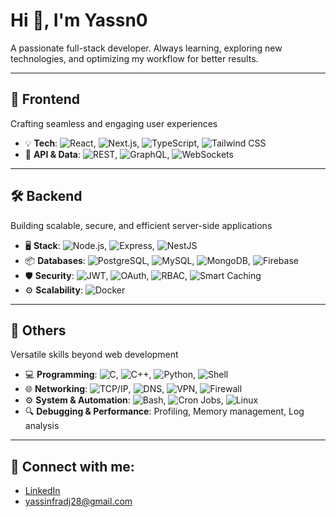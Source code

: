 # Hi 👋, I'm Yassn0

A passionate full-stack developer. Always learning, exploring new technologies, and optimizing my workflow for better results.

---

## 🚀 Frontend

Crafting seamless and engaging user experiences

- 💡 **Tech**: ![React](https://img.shields.io/badge/-React-61DAFB?style=flat&logo=react&logoColor=white), ![Next.js](https://img.shields.io/badge/-Next.js-000000?style=flat&logo=next.js&logoColor=white), ![TypeScript](https://img.shields.io/badge/-TypeScript-3178C6?style=flat&logo=typescript&logoColor=white), ![Tailwind CSS](https://img.shields.io/badge/-Tailwind%20CSS-38B2AC?style=flat&logo=tailwindcss&logoColor=white)
- 🔗 **API & Data**: ![REST](https://img.shields.io/badge/-REST-25D366?style=flat&logo=api&logoColor=white), ![GraphQL](https://img.shields.io/badge/-GraphQL-E10098?style=flat&logo=graphql&logoColor=white), ![WebSockets](https://img.shields.io/badge/-WebSockets-000000?style=flat&logo=websockets&logoColor=white)

---

## 🛠 Backend

Building scalable, secure, and efficient server-side applications

- 🖥 **Stack**: ![Node.js](https://img.shields.io/badge/-Node.js-339933?style=flat&logo=node.js&logoColor=white), ![Express](https://img.shields.io/badge/-Express.js-000000?style=flat&logo=express&logoColor=white), ![NestJS](https://img.shields.io/badge/-NestJS-E0234E?style=flat&logo=nestjs&logoColor=white)
- 📦 **Databases**: ![PostgreSQL](https://img.shields.io/badge/-PostgreSQL-4169E1?style=flat&logo=postgresql&logoColor=white), ![MySQL](https://img.shields.io/badge/-MySQL-4479A1?style=flat&logo=mysql&logoColor=white), ![MongoDB](https://img.shields.io/badge/-MongoDB-47A248?style=flat&logo=mongodb&logoColor=white), ![Firebase](https://img.shields.io/badge/-Firebase-FFCA28?style=flat&logo=firebase&logoColor=white)
- 🛡 **Security**: ![JWT](https://img.shields.io/badge/-JWT-000000?style=flat&logo=json-web-tokens&logoColor=white), ![OAuth](https://img.shields.io/badge/-OAuth-000000?style=flat&logo=oauth&logoColor=white), ![RBAC](https://img.shields.io/badge/-RBAC-000000?style=flat&logo=security&logoColor=white), ![Smart Caching](https://img.shields.io/badge/-Smart%20Caching-4B0082?style=flat&logo=cache&logoColor=white)
- ⚙️ **Scalability**: ![Docker](https://img.shields.io/badge/-Docker-2496ED?style=flat&logo=docker&logoColor=white)

---

## 🧩 Others

Versatile skills beyond web development

- 💻 **Programming**: ![C](https://img.shields.io/badge/-C-A8B9CC?style=flat&logo=c&logoColor=white), ![C++](https://img.shields.io/badge/-C%2B%2B-00599C?style=flat&logo=cplusplus&logoColor=white), ![Python](https://img.shields.io/badge/-Python-3776AB?style=flat&logo=python&logoColor=white), ![Shell](https://img.shields.io/badge/-Shell%20Scripting-4EAA25?style=flat&logo=gnu-bash&logoColor=white)
- 🌐 **Networking**: ![TCP/IP](https://img.shields.io/badge/-TCP%2FIP-000000?style=flat&logo=tcp&logoColor=white), ![DNS](https://img.shields.io/badge/-DNS-000000?style=flat&logo=dns&logoColor=white), ![VPN](https://img.shields.io/badge/-VPN-000000?style=flat&logo=wireguard&logoColor=white), ![Firewall](https://img.shields.io/badge/-Firewall-000000?style=flat&logo=firewall&logoColor=white)
- ⚙️ **System & Automation**: ![Bash](https://img.shields.io/badge/-Bash-4EAA25?style=flat&logo=gnu-bash&logoColor=white), ![Cron Jobs](https://img.shields.io/badge/-Cron%20Jobs-000000?style=flat&logo=cron&logoColor=white), ![Linux](https://img.shields.io/badge/-Linux-FCC624?style=flat&logo=linux&logoColor=black)
- 🔍 **Debugging & Performance**: Profiling, Memory management, Log analysis

---

## 💼 Connect with me:
- [LinkedIn](https://www.linkedin.com/in/yassin-fradj-3460042a1)
- yassinfradj28@gmail.com
